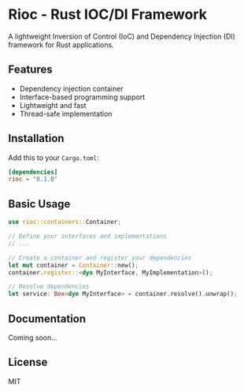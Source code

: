# Rioc - Rust IOC/DI Framework

A lightweight Inversion of Control (IoC) and Dependency Injection (DI) framework for Rust applications.

## Features

- Dependency injection container
- Interface-based programming support
- Lightweight and fast
- Thread-safe implementation

## Installation

Add this to your `Cargo.toml`:

```toml
[dependencies]
rioc = "0.1.0"
```

## Basic Usage

```rust
use rioc::containers::Container;

// Define your interfaces and implementations
// ...

// Create a container and register your dependencies
let mut container = Container::new();
container.register::<dyn MyInterface, MyImplementation>();

// Resolve dependencies
let service: Box<dyn MyInterface> = container.resolve().unwrap();
```
## Documentation

Coming soon...

## License

MIT
